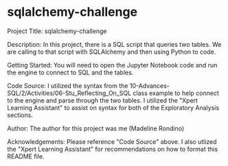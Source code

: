 # sqlalchemy-challenge

Project Title: sqlalchemy-challenge

Description: In this project, there is a SQL script that queries two tables. We are calling to that script with SQLAlchemy and then using Python to code.

Getting Started: You will need to open the Jupyter Notebook code and run the engine to connect to SQL and the tables.

Code Source: I utilized the syntax from the 10-Advances-SQL/2/Activities/06-Stu_Reflecting_On_SQL class example to help connect to the engine and parse through the two tables. I utilized the "Xpert Learning Assistant" to assist on syntax for both of the Exploratory Analysis sections.

Author: The author for this project was me (Madeline Rondino)

Acknowledgements: Please reference "Code Source" above. I also utlized the "Xpert Learning Assistant" for recommendations on how to format this README file.
